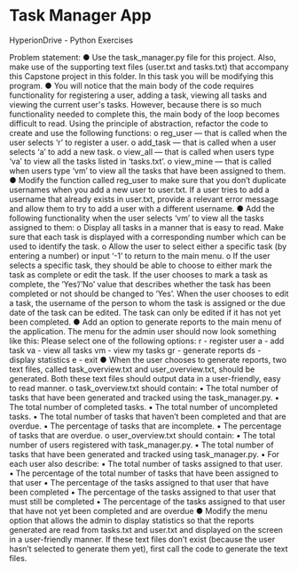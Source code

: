 # Task Manager App
HyperionDrive - Python Exercises

Problem statement:
● Use the task_manager.py file for this project. Also, make use of the supporting text files (user.txt and tasks.txt) that accompany this Capstone project in this folder. In this task you will be modifying this program.
● You will notice that the main body of the code requires functionality for registering a user, adding a task, viewing all tasks and viewing the current user's tasks. However, because there is so much functionality needed to complete this, the main body of the loop becomes difficult to read. Using the principle of abstraction, refactor the code to create and use the following functions:
  o reg_user — that is called when the user selects ‘r’ to register a user.
  o add_task — that is called when a user selects ‘a’ to add a new task.
  o view_all — that is called when users type ‘va’ to view all the tasks listed in ‘tasks.txt’.
  o view_mine — that is called when users type ‘vm’ to view all the tasks that have been assigned to them.
● Modify the function called reg_user to make sure that you don’t duplicate usernames when you add a new user to user.txt. If a user tries to add a username that already exists in user.txt, provide a relevant error message and allow them to try to add a user with a different username.
● Add the following functionality when the user selects ‘vm’ to view all the tasks assigned to them:
  o Display all tasks in a manner that is easy to read. Make sure that each task is displayed with a corresponding number which can be used to identify the task. 
  o Allow the user to select either a specific task (by entering a number) or input ‘-1’ to return to the main menu.
  o If the user selects a specific task, they should be able to choose to either mark the task as complete or edit the task. If the user chooses to mark a task as complete, the ‘Yes’/’No’ value that describes whether the task has been completed or not should be changed to ‘Yes’. When the user chooses to edit a task, the username of the person to whom the task is assigned or the due date of the task can be edited. The task can only be edited if it has not yet been completed.
● Add an option to generate reports to the main menu of the application. 
The menu for the admin user should now look something like this:
  Please select one of the following options:
  r - register user
  a - add task
  va - view all tasks
  vm - view my tasks
  gr - generate reports
  ds - display statistics
  e - exit
● When the user chooses to generate reports, two text files, called task_overview.txt and user_overview.txt, should be generated. Both these text files should output data in a user-friendly, easy to read manner.
  o task_overview.txt should contain:
    ▪ The total number of tasks that have been generated and tracked using the task_manager.py.
    ▪ The total number of completed tasks.
    ▪ The total number of uncompleted tasks.
    ▪ The total number of tasks that haven’t been completed and that are overdue.
    ▪ The percentage of tasks that are incomplete.
    ▪ The percentage of tasks that are overdue.
  o user_overview.txt should contain:
    ▪ The total number of users registered with task_manager.py.
    ▪ The total number of tasks that have been generated and tracked using task_manager.py.
    ▪ For each user also describe:
    ▪ The total number of tasks assigned to that user.
    ▪ The percentage of the total number of tasks that have been assigned to that user
    ▪ The percentage of the tasks assigned to that user that have been completed
    ▪ The percentage of the tasks assigned to that user that must still be completed
    ▪ The percentage of the tasks assigned to that user that have not yet been completed and are overdue
● Modify the menu option that allows the admin to display statistics so that the reports generated are read from tasks.txt and user.txt and displayed on the screen in a user-friendly manner. If these text files don’t exist (because the user hasn’t selected to generate them yet), first call the code to generate the text files.
